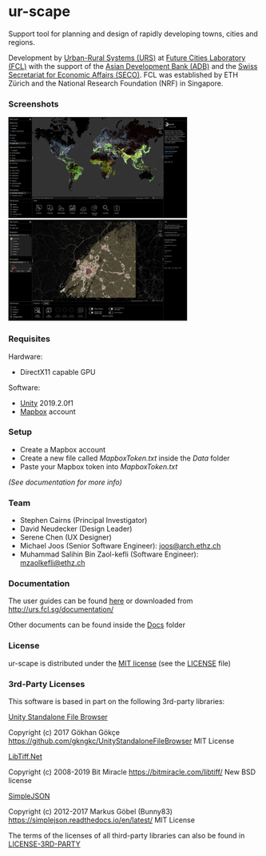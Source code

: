 # ur-scape

Support tool for planning and design of rapidly developing towns, cities and regions.

Development by [Urban-Rural Systems (URS)](urs.fcl.sg) at [Future Cities Laboratory (FCL)](fcl.ethz.ch) with the support of the [Asian Development Bank (ADB)](www.adb.org) and the [Swiss Secretariat for Economic Affairs (SECO)](http://www.seco.admin.ch). FCL was established by ETH Zürich and the National Research Foundation (NRF) in Singapore.


### Screenshots
<a  href="Screenshots/1.jpg">
<img src="Screenshots/1.jpg" height="200" alt="" border="1"/></a>
<a  href="Screenshots/2.jpg">
<img src="Screenshots/2.jpg" height="200" alt="" border="1"/></a>


### Requisites

Hardware:

* DirectX11 capable GPU

Software:

* [Unity](www.unity3d.com) 2019.2.0f1
* [Mapbox](www.mapbox.com) account


### Setup

 * Create a Mapbox account
 * Create a new file called *MapboxToken.txt* inside the *Data* folder
 * Paste your Mapbox token into *MapboxToken.txt*

*(See documentation for more info)*


### Team

* Stephen Cairns (Principal Investigator)
* David Neudecker (Design Leader)
* Serene Chen (UX Designer)
* Michael Joos (Senior Software Engineer): joos@arch.ethz.ch
* Muhammad Salihin Bin Zaol-kefli (Software Engineer): mzaolkefli@ethz.ch


### Documentation

The user guides can be found [here](./Docs/User%20Guides) or downloaded from http://urs.fcl.sg/documentation/

Other documents can be found inside the [Docs](./Docs) folder


### License

ur-scape is distributed under the [MIT license](https://en.wikipedia.org/wiki/MIT_License) (see the [LICENSE](./LICENSE) file)


### 3rd-Party Licenses

This software is based in part on the following 3rd-party libraries:

[Unity Standalone File Browser](Assets/3rdParty/StandaloneFileBrowser/LICENSE.txt)
> 
Copyright (c) 2017 Gökhan Gökçe
https://github.com/gkngkc/UnityStandaloneFileBrowser
MIT License

[LibTiff.Net](Assets/3rdParty/LibTiff.NET/license.txt)
> 
Copyright (c) 2008-2019 Bit Miracle
https://bitmiracle.com/libtiff/
New BSD license

[SimpleJSON](Assets/3rdParty/SimpleJSON/LICENSE)
> 
Copyright (c) 2012-2017 Markus Göbel (Bunny83)
https://simplejson.readthedocs.io/en/latest/
MIT License


The terms of the licenses of all third-party libraries can also be found in [LICENSE-3RD-PARTY](./LICENSE-3RD-PARTY)
